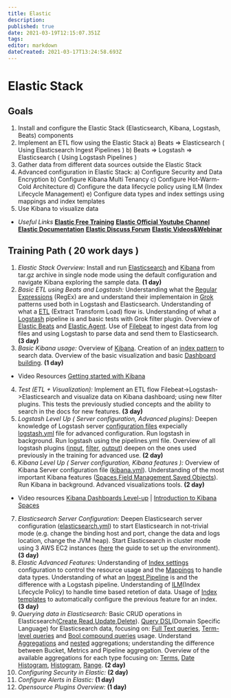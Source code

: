 ```yaml
---
title: Elastic
description: 
published: true
date: 2021-03-19T12:15:07.351Z
tags: 
editor: markdown
dateCreated: 2021-03-17T13:24:58.693Z
---
```


# Elastic Stack
## **Goals**
1. Install and configure the Elastic Stack (Elasticsearch, Kibana, Logstash, Beats) components
2. Implement an ETL flow using the Elastic Stack
	 a) Beats => Elasticsearch ( Using Elasticsearch Ingest Pipelines )
   b) Beats => Logstash => Elasticsearch ( Using Logstash Pipelines )
3. Gather data from different data sources outside the Elastic Stack
4. Advanced configuration in Elastic Stack:
	 a) Configure Security and Data Encryption
   b) Configure Kibana Multi Tenancy
   c) Configure Hot-Warm-Cold Architecture
   d) Configure the data lifecycle policy using ILM (Index Lifecycle Management)
   e) Configure data types and index settings using mappings and index templates
5. Use Kibana to visualize data

- *Useful Links*
  [**Elastic Free Training**](https://www.elastic.co/training/)
  [**Elastic Official Youtube Channel**](https://www.youtube.com/channel/UCIy5GtVvLEiLik0T2bZwm7g)
  [**Elastic Documentation**](https://www.elastic.co/guide/index.html)
  [**Elastic Discuss Forum**](https://discuss.elastic.co/)
  [**Elastic Videos&Webinar**](https://www.elastic.co/videos/)
  
  

## Training Path ( 20 work days )

1. *Elastic Stack Overview:*
Install and run [Elasticsearch](https://www.elastic.co/guide/en/elasticsearch/reference/current/targz.html)    and [Kibana](https://www.elastic.co/guide/en/kibana/current/targz.html) from tar.gz archive in single node    mode using the default configuration and navigate Kibana exploring the sample data. **(1 day)**
3. *Basic ETL using Beats and Logstash:*
Understanding what the [Regular Expressions](https://blog.chalda.it/guida-alla-sintassi-delle-espressioni-regolari-217.html#gruppi ) (RegEx) are and understand their implementaion in [Grok](https://grokdebug.herokuapp.com/patterns#) patterns used both in Logstash and Elasticsearch.
Understanding of what a [ETL](https://www.youtube.com/watch?v=a5C-Bw8y9gM) (Extract Transform Load) flow is. Understanding of what a [Logstash](https://www.elastic.co/guide/en/logstash/current/getting-started-with-logstash.html) pipeline is and basic tests with Grok filter plugin. Overview of [Elastic Beats](https://www.elastic.co/guide/en/beats/libbeat/current/beats-reference.html) and [Elastic Agent](https://www.elastic.co/guide/en/fleet/current/index.html). Use of [Filebeat](https://www.elastic.co/guide/en/beats/filebeat/current/index.html) to ingest data from log files and using Logstash to parse data and send them to Elasticsearch. **(3 day)**
3. *Basic Kibana usage:*
Overview of [Kibana](https://www.elastic.co/guide/en/kibana/current/introduction.html). Creation of an [index pattern](https://www.elastic.co/guide/en/kibana/current/index-patterns.html) to search data. Overview of the basic visualization and basic [Dashboard building](https://www.elastic.co/guide/en/kibana/current/dashboard.html). **(1 day)**
- Video Resources [Getting started with Kibana](https://www.elastic.co/webinars/getting-started-kibana)
4. *Test (ETL + Visualization):*
Implement an ETL flow Filebeat->Logstash->Elasticsearch and visualize data on Kibana dashboard; using new filter plugins. This tests the previously studied concepts and the ability to search in the docs for new features. **(3 day)**
5. *Logstash Level Up ( Server configuration, Advanced plugins):*
Deepen knowledge of Logstash server [configuration files](https://www.elastic.co/guide/en/logstash/current/config-setting-files.html) expecially [logstash.yml](https://www.elastic.co/guide/en/logstash/current/logstash-settings-file.html) file for advanced configuration. Run logstash in background. Run logstash using the pipelines.yml file.
Overview of all logstash plugins ([input](https://www.elastic.co/guide/en/logstash/current/input-plugins.html), [filter](https://www.elastic.co/guide/en/logstash/current/filter-plugins.html), [output](https://www.elastic.co/guide/en/logstash/current/output-plugins.html)) deepen on the ones used previously in the training for advanced use. **(2 day)**
6. *Kibana Level Up ( Server configuration, Kibana features ):*
Overview of Kibana Server configuration file ([kibana.yml](https://www.elastic.co/guide/en/kibana/current/settings.html)). Understanding of the most important Kibana features ([Spaces](https://www.elastic.co/guide/en/kibana/current/xpack-spaces.html),[Field Management](https://www.elastic.co/guide/en/kibana/current/managing-fields.html),[Saved Objects](https://www.elastic.co/guide/en/kibana/current/managing-saved-objects.html)). Run Kibana in background. Advanced visualizations tools. **(2 day)**
- Video resources [Kibana Dashboards Level-up](https://www.elastic.co/webinars/kibana-dashboards-level-up) | [Introduction to Kibana Spaces](https://www.elastic.co/webinars/kibana-security-access-management-spaces-and-feature-controls)
7. *Elasticsearch Server Configuration:*
Deepen Elasticsearch server configuration ([elasticsearch.yml](https://www.elastic.co/guide/en/elasticsearch/reference/current/setup.html)) to start Elasticsearch in not-trivial mode (e.g. change the binding host and port, change the data and logs location, change the JVM heap).
Start Elasticsearch in cluster mode using 3 AWS EC2 instances ([here](https://drive.google.com/file/d/1EyC2Br9khxiKPMtYSPxTXRPuc7V_kqJh/view?usp=sharing) the guide to set up the environment). **(3 day)**
8. *Elastic Advanced Features:*
Understanding of [Index settings](https://www.elastic.co/guide/en/elasticsearch/reference/current/index-modules.html) configuration to control the resource usage and the [Mappings](https://www.elastic.co/guide/en/elasticsearch/reference/current/mapping.html) to handle data types. Understanding of what an [Ingest Pipeline](https://www.elastic.co/guide/en/elasticsearch/reference/current/ingest.html) is and the difference with a Logstash pipeline. Understanding of [ILM](https://www.elastic.co/guide/en/elasticsearch/reference/current/index-lifecycle-management.html)(Index Lifecycle Policy) to handle time based retetion of data. Usage of [Index templates](https://www.elastic.co/guide/en/elasticsearch/reference/current/index-templates.html) to automatically configure the previous feature for an index. **(3 day)**
9. *Querying data in Elasticsearch:*
Basic CRUD operations in Elasticsearch([Create](https://www.elastic.co/guide/en/elasticsearch/reference/current/docs-index_.html),[Read](https://www.elastic.co/guide/en/elasticsearch/reference/current/docs-get.html),[Update](https://www.elastic.co/guide/en/elasticsearch/reference/current/docs-update.html),[Delete](https://www.elastic.co/guide/en/elasticsearch/reference/current/docs-delete.html)).
[Query DSL](https://www.elastic.co/guide/en/elasticsearch/reference/current/query-dsl.html)(Domain Specific Language) for Elasticsearch data, focusing on: [Full Text queries](https://www.elastic.co/guide/en/elasticsearch/reference/current/full-text-queries.html), [Term-level queries](https://www.elastic.co/guide/en/elasticsearch/reference/current/term-level-queries.html) and [Bool compound queries](https://www.elastic.co/guide/en/elasticsearch/reference/current/query-dsl-bool-query.html) usage.
Understand [Aggregations](https://www.elastic.co/guide/en/elasticsearch/reference/current/search-aggregations.html) and [nested](https://www.elastic.co/guide/en/elasticsearch/reference/current/search-aggregations.html#run-sub-aggs) aggregations; understanding the difference between Bucket, Metrics and Pipeline aggregation. Overview of the available aggregations for each type focusing on: [Terms](https://www.elastic.co/guide/en/elasticsearch/reference/current/search-aggregations-bucket-terms-aggregation.html), [Date Histogram](https://www.elastic.co/guide/en/elasticsearch/reference/current/search-aggregations-bucket-datehistogram-aggregation.html), [Histogram](https://www.elastic.co/guide/en/elasticsearch/reference/current/search-aggregations-bucket-histogram-aggregation.html), [Range](https://www.elastic.co/guide/en/elasticsearch/reference/current/search-aggregations-bucket-range-aggregation.html). **(2 day)**
10. *Configuring Security in Elastic:*
**(2 day)**
11. *Configure Alerts in Elastic:*
**(1 day)**
12. *Opensource Plugins Overview:*
**(1 day)**